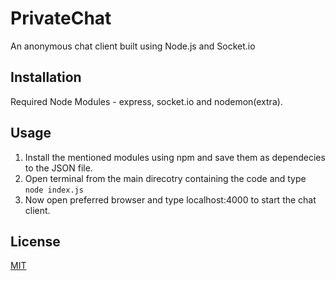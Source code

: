 # PrivateChat
An anonymous chat client built using Node.js and Socket.io

## Installation
Required Node Modules - express, socket.io and nodemon(extra).

## Usage
1. Install the mentioned modules using npm and save them as dependecies to the JSON file.
2. Open terminal from the main direcotry containing the code and type ```node index.js```
3. Now open preferred browser and type localhost:4000 to start the chat client.

## License
[MIT](https://choosealicense.com/licenses/mit/)
